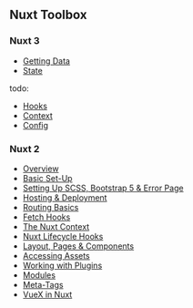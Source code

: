 ## Nuxt Toolbox

### Nuxt 3

- [Getting Data](https://github.com/Adamskoullos/Nuxt-Guide/blob/main/nuxt-3/data-fetching.md)
- [State](https://github.com/Adamskoullos/Nuxt-Guide/blob/main/nuxt-3/state.md)

todo:

- [Hooks]()
- [Context]()
- [Config]()

### Nuxt 2

- [Overview](https://github.com/Adamskoullos/Nuxt-Guide/blob/main/1-Overview.md)
- [Basic Set-Up](https://github.com/Adamskoullos/Nuxt-Guide/blob/main/2-Set-Up.md)
- [Setting Up SCSS, Bootstrap 5 & Error Page](https://github.com/Adamskoullos/Nuxt-Guide/blob/main/2-Set-Up-part-2.md)
- [Hosting & Deployment](https://github.com/Adamskoullos/Nuxt-Guide/blob/main/3-Hosting-And-Deployment.md)
- [Routing Basics](https://github.com/Adamskoullos/Nuxt-Guide/blob/main/5-Routing-Basics.md)
- [Fetch Hooks](https://github.com/Adamskoullos/Nuxt-Guide/blob/main/6-Fetch-Hooks.md)
- [The Nuxt Context](https://github.com/Adamskoullos/Nuxt-Guide/blob/main/7-Context.md)
- [Nuxt Lifecycle Hooks](https://github.com/Adamskoullos/Nuxt-Guide/blob/main/8-Lifecycle-Hooks.md)
- [Layout, Pages & Components](https://github.com/Adamskoullos/Nuxt-Guide/blob/main/9-Layouts-Pages-Components.md)
- [Accessing Assets](https://github.com/Adamskoullos/Nuxt-Guide/blob/main/10-Accessing-Assets.md)
- [Working with Plugins](https://github.com/Adamskoullos/Nuxt-Guide/blob/main/11-Plugins.md)
- [Modules](https://github.com/Adamskoullos/Nuxt-Guide/blob/main/12-Modules.md)
- [Meta-Tags](https://github.com/Adamskoullos/Nuxt-Guide/blob/main/13-Meta-Tags.md)
- [VueX in Nuxt](https://github.com/Adamskoullos/Nuxt-Guide/blob/main/14-VueX-Overview.md)
